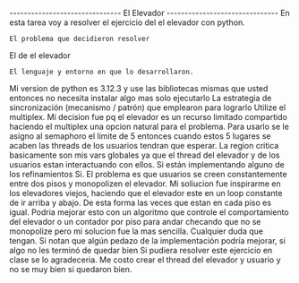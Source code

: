 ------------------------------- El Elevador -------------------------------
En esta tarea voy a resolver el ejercicio del el elevador con python.
    
    El problema que decidieron resolver
El de el elevador
    
    El lenguaje y entorno en que lo desarrollaron.
Mi version de python es 3.12.3 y use las bibliotecas mismas que usted entonces no necesita instalar algo mas solo ejecutarlo
    La estrategia de sincronización (mecanismo / patrón) que emplearon para lograrlo
Utilize el multiplex. Mi decision fue pq el elevador es un recurso limitado compartido haciendo el multiplex una opcion natural para el problema. 
Para usarlo se le asigno al semaphoro el limite de 5 entonces cuando estos 5 lugares se acaben las threads de los usuarios tendran que esperar. La region critica basicamente son mis vars globales ya que el thread del elevador y de los usuarios estan interactuando con ellos. 
    Si están implementando alguno de los refinamientos
Si. El problema es que usuarios se creen constantemente entre dos pisos y monopolizen el elevador. Mi soliucion fue inspirarme en los elevadores viejos, haciendo que el elevador este en un loop constante de ir arriba y abajo. De esta forma las veces que estan en cada piso es igual. Podria mejorar esto con un algoritmo que controle el comportamiento del elevador o un contador por piso para andar checando que no se monopolize pero mi solucion fue la mas sencilla.
    Cualquier duda que tengan. Si notan que algún pedazo de la implementación podría mejorar, si algo no les terminó de quedar bien
Si pudiera resolver este ejercicio en clase se lo agradeceria. Me costo crear el thread del elevador y usuario y no se muy bien si quedaron bien. 

